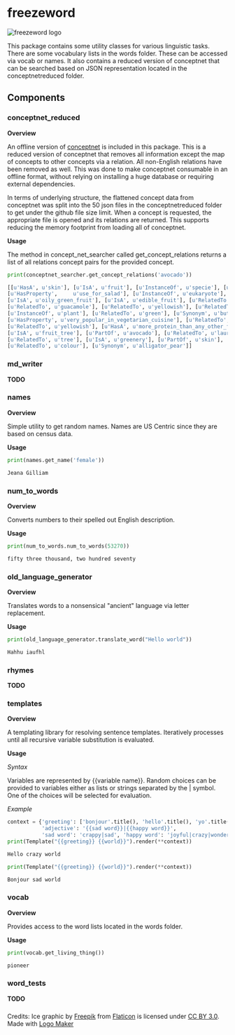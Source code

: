 # freezeword
![freezeword logo](http://freezebeam.com/wp-content/uploads/2015/12/Drawing.png)

This package contains some utility classes for various linguistic tasks. There are some vocabulary lists in the words folder. These can be accessed via vocab or names. It also contains a reduced version of conceptnet that can be searched based on JSON representation located in the conceptnetreduced folder.

## Components

### conceptnet_reduced
**Overview**

An offline version of [conceptnet](http://conceptnet5.media.mit.edu/) is included in this package. This is a reduced version of conceptnet that removes all information except the map of concepts to other concepts via a relation. All non-English relations have been removed as well. This was done to make conceptnet consumable in an offline format, without relying on installing a huge database or requiring external dependencies.

In terms of underlying structure, the flattened concept data from conceptnet was split into the 50 json files in the conceptnetreduced folder to get under the github file size limit. When a concept is requested, the appropriate file is opened and its relations are returned. This supports reducing the memory footprint from loading all of conceptnet.

**Usage**

The method in concept_net_searcher called get_concept_relations returns a list of all relations concept pairs for the provided concept.

```python
print(conceptnet_searcher.get_concept_relations('avocado'))

[[u'HasA', u'skin'], [u'IsA', u'fruit'], [u'InstanceOf', u'specie'], [u'MemberOf', u'persea'],
[u'HasProperty',     u'use_for_salad'], [u'InstanceOf', u'eukaryote'], [u'IsA', u'live_thing'],
[u'IsA', u'oily_green_fruit'], [u'IsA', u'edible_fruit'], [u'RelatedTo', u'california_roll'],
[u'RelatedTo', u'guacamole'], [u'RelatedTo', u'yellowish'], [u'RelatedTo', u'fruit'],
[u'InstanceOf', u'plant'], [u'RelatedTo', u'green'], [u'Synonym', u'butter_pear'],
[u'HasProperty', u'very_popular_in_vegetarian_cuisine'], [u'RelatedTo', u'green'],
[u'RelatedTo', u'yellowish'], [u'HasA', u'more_protein_than_any_other_fruit'],
[u'IsA', u'fruit_tree'], [u'PartOf', u'avocado'], [u'RelatedTo', u'laurel'],
[u'RelatedTo', u'tree'], [u'IsA', u'greenery'], [u'PartOf', u'skin'],
[u'RelatedTo', u'colour'], [u'Synonym', u'alligator_pear']]
```

### md_writer
**TODO**

### names
**Overview**

Simple utility to get random names. Names are US Centric since they are based on census data.

**Usage**

```python
print(names.get_name('female'))

Jeana Gilliam
```

### num_to_words
**Overview**

Converts numbers to their spelled out English description.

**Usage**

```python
print(num_to_words.num_to_words(53270))

fifty three thousand, two hundred seventy
```

### old_language_generator
**Overview**

Translates words to a nonsensical "ancient" language via letter replacement.

**Usage**

```python
print(old_language_generator.translate_word("Hello world"))

Hahhu iaufhl
````

### rhymes
**TODO**

### templates
**Overview**

A templating library for resolving sentence templates. Iteratively processes until all recursive variable substitution is evaluated.

**Usage**

*Syntax*

Variables are represented by {{variable name}}. Random choices can be provided to variables either as lists or strings separated by the | symbol. One of the choices will be selected for evaluation.

*Example*

```python
context = {'greeting': ['bonjour'.title(), 'hello'.title(), 'yo'.title()], 'world': '{{adjective}} world',
           'adjective': '{{sad word}}|{{happy word}}',
           'sad word': 'crappy|sad', 'happy word': 'joyful|crazy|wonderful'}
print(Template("{{greeting}} {{world}}").render(**context))

Hello crazy world

print(Template("{{greeting}} {{world}}").render(**context))

Bonjour sad world
```

### vocab
**Overview**

Provides access to the word lists located in the words folder.

**Usage**

```python
print(vocab.get_living_thing())

pioneer
```

### word_tests
**TODO**


###
Credits:
Ice graphic by <a href="http://www.freepik.com/">Freepik</a> from <a href="http://www.flaticon.com/">Flaticon</a> is licensed under <a href="http://creativecommons.org/licenses/by/3.0/" title="Creative Commons BY 3.0">CC BY 3.0</a>. Made with <a href="http://logomakr.com" title="Logo Maker">Logo Maker</a>
